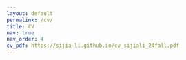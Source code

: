 ```yaml
---
layout: default
permalink: /cv/
title: CV
nav: true
nav_order: 4
cv_pdf: https://sijia-li.github.io/cv_sijiali_24fall.pdf
---
```

